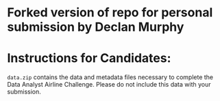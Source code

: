 # Forked version of repo for personal submission by Declan Murphy

# Instructions for Candidates:
`data.zip` contains the data and metadata files necessary to complete the Data Analyst Airline Challenge. Please do not include this data with your submission.
